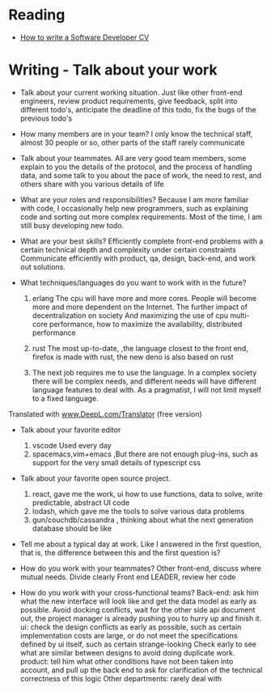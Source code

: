 # Reading

- [How to write a Software Developer CV](https://www.wearedevelopers.com/magazine/quick-guide-how-to-write-a-software-developer-cv)

# Writing - Talk about your work

- Talk about your current working situation.
  Just like other front-end engineers, review product requirements, give feedback, split into different todo's, anticipate the deadline of this todo, fix the bugs of the previous todo's
- How many members are in your team?
  I only know the technical staff, almost 30 people or so, other parts of the staff rarely communicate
- Talk about your teammates.
  All are very good team members, some explain to you the details of the protocol, and the process of handling data, and some talk to you about the pace of work, the need to rest, and others share with you various details of life
- What are your roles and responsibilities?
  Because I am more familiar with code, I occasionally help new programmers, such as explaining code and sorting out more complex requirements.
  Most of the time, I am still busy developing new todo.
- What are your best skills?
  Efficiently complete front-end problems with a certain technical depth and complexity under certain constraints
  Communicate efficiently with product, qa, design, back-end, and work out solutions.
- What techniques/languages do you want to work with in the future?

  1. erlang
     The cpu will have more and more cores.
     People will become more and more dependent on the Internet.
     The further impact of decentralization on society
     And maximizing the use of cpu multi-core performance, how to maximize the availability, distributed performance
  2. rust
     The most up-to-date, ,the language closest to the front end, firefox is made with rust, the new deno is also based on rust

  3. The next job requires me to use the language.
     In a complex society there will be complex needs, and different needs will have different language features to deal with. As a pragmatist, I will not limit myself to a fixed language.

Translated with www.DeepL.com/Translator (free version)

- Talk about your favorite editor
  1. vscode Used every day
  2. spacemacs,vim+emacs ,But there are not enough plug-ins, such as support for the very small details of typescript css
- Talk about your favorite open source project.

  1. react, gave me the work, ui how to use functions, data to solve, write predictable, abstract UI code
  2. lodash, which gave me the tools to solve various data problems
  3. gun/couchdb/cassandra , thinking about what the next generation database should be like

- Tell me about a typical day at work.
  Like I answered in the first question, that is, the difference between this and the first question is?
- How do you work with your teammates?
  Other front-end, discuss where mutual needs. Divide clearly
  Front end LEADER, review her code
- How do you work with your cross-functional teams?
  Back-end: ask him what the new interface will look like and get the data model as early as possible. Avoid docking conflicts, wait for the other side api document out, the project manager is already pushing you to hurry up and finish it.
  ui: check the design conflicts as early as possible, such as certain implementation costs are large, or do not meet the specifications defined by ui itself, such as certain strange-looking
  Check early to see what are similar between designs to avoid doing duplicate work.
  product: tell him what other conditions have not been taken into account, and pull up the back end to ask for clarification of the technical correctness of this logic
  Other departments: rarely deal with
